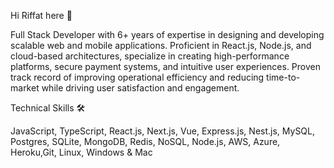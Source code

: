 Hi Riffat here 👋

Full Stack Developer with 6+ years of expertise in designing and developing scalable web 
and mobile applications. Proficient in React.js, Node.js, and cloud-based architectures, specialize in 
creating high-performance platforms, secure payment systems, and intuitive user experiences. Proven 
track record of improving operational efficiency and reducing time-to-market while driving user satisfaction 
and engagement.


Technical Skills 🛠️


JavaScript, TypeScript, React.js, Next.js, Vue, Express.js, Nest.js, MySQL, Postgres, SQLite, MongoDB, Redis, NoSQL, Node.js, AWS, Azure, Heroku,Git, Linux, Windows & Mac



